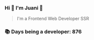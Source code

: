 ### Hi 👋 I&#39;m Juani 🦁

> I&#39;m a Frontend Web Developer SSR

### 📚 Days being a developer: 876
